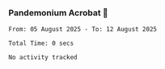 ### Pandemonium Acrobat 🤸

<!--START_SECTION:waka-->

```all_time
From: 05 August 2025 - To: 12 August 2025

Total Time: 0 secs

No activity tracked
```

<!--END_SECTION:waka-->
